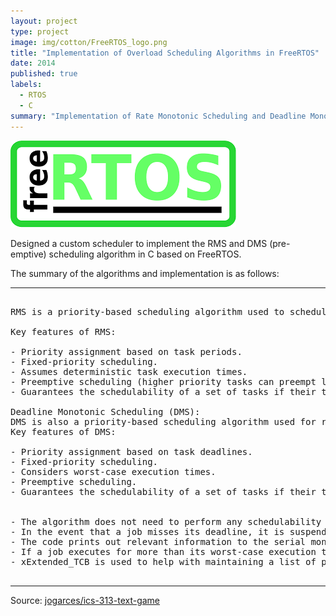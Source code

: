 ```yaml
---
layout: project
type: project
image: img/cotton/FreeRTOS_logo.png
title: "Implementation of Overload Scheduling Algorithms in FreeRTOS"
date: 2014
published: true
labels:
  - RTOS
  - C
summary: "Implementation of Rate Monotonic Scheduling and Deadline Monotonic Scheduling Algorithms in FreeRTOS"
---
```


<img class="img-fluid" src="../img/cotton/freertos.png">

Designed a custom scheduler to implement the RMS and DMS (pre-emptive) scheduling algorithm in C based on FreeRTOS.

The summary of the algorithms and implementation is as follows:

<hr>

<pre>

RMS is a priority-based scheduling algorithm used to schedule periodic real-time tasks. It assigns priorities to tasks based on their periods, with shorter periods assigned higher priorities. The fundamental principle of RMS is that tasks with shorter periods have higher priority and are scheduled before tasks with longer periods. This algorithm assumes that the execution times of tasks are known and constant.

Key features of RMS:

- Priority assignment based on task periods.
- Fixed-priority scheduling.
- Assumes deterministic task execution times.
- Preemptive scheduling (higher priority tasks can preempt lower priority tasks).
- Guarantees the schedulability of a set of tasks if their total utilization is less than a certain threshold (around 69%).

Deadline Monotonic Scheduling (DMS):
DMS is also a priority-based scheduling algorithm used for real-time systems. Like RMS, it assigns priorities to tasks based on their deadlines. However, unlike RMS, DMS does not assume deterministic execution times. Instead, it focuses on meeting task deadlines, considering the worst-case execution time.
Key features of DMS:

- Priority assignment based on task deadlines.
- Fixed-priority scheduling.
- Considers worst-case execution times.
- Preemptive scheduling.
- Guarantees the schedulability of a set of tasks if their total utilization is less than a certain threshold (around 100%).


- The algorithm does not need to perform any schedulability test.
- In the event that a job misses its deadline, it is suspended and runs as a new job at its next release time. In other words, the current (missed) instance of the task is dropped.
- The code prints out relevant information to the serial monitor, e.g., which task is executing, if a task misses its deadline, etc.
- If a job executes for more than its worst-case execution time (i.e., an execution overrun occurs), it is suspended until its next release time. Again, conceptually, this overrun job is dropped
- xExtended_TCB is used to help with maintaining a list of per-task parameters.

</pre>

<hr>

Source: <a href="https://github.com/jogarces/ics-313-text-game"><i class="large github icon "></i>jogarces/ics-313-text-game</a>
